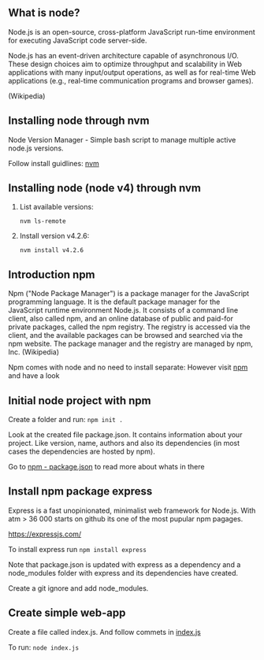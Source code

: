 ## What is node?
Node.js is an open-source, cross-platform JavaScript run-time environment for executing JavaScript code server-side. 

Node.js has an event-driven architecture capable of asynchronous I/O. These design choices aim to optimize throughput and scalability in Web applications with many input/output operations, as well as for real-time Web applications (e.g., real-time communication programs and browser games).

(Wikipedia)

## Installing node through nvm
Node Version Manager - Simple bash script to manage multiple active node.js versions. 

Follow install guidlines: [nvm](https://github.com/creationix/nvm)

## Installing node (node v4) through nvm

1. List available versions:

	```
	nvm ls-remote
	```

2. Install version v4.2.6:

	```
	nvm install v4.2.6 
	```

## Introduction npm
Npm ("Node Package Manager") is a package manager for the JavaScript programming language. It is the default package manager for the JavaScript runtime environment Node.js. It consists of a command line client, also called npm, and an online database of public and paid-for private packages, called the npm registry. The registry is accessed via the client, and the available packages can be browsed and searched via the npm website. The package manager and the registry are managed by npm, Inc. (Wikipedia)

Npm comes with node and no need to install separate: However visit [npm](https://www.npmjs.com/) and have a look

## Initial node project with npm

Create a folder and run:
	```
	npm init .
	```
	
Look at the created file package.json. It contains information about your project. Like version, name, authors and also its dependencies (in most cases the dependencies are hosted by npm).

Go to [npm - package.json](https://docs.npmjs.com/files/package.json) to read more about whats in there


## Install npm package express
Express is a fast unopinionated, minimalist web framework for Node.js. With atm > 36 000 starts on github its one of the most pupular npm pagages.


https://expressjs.com/

To install express run
	```
	npm install express
	```

Note that package.json is updated with express as a dependency and a node_modules folder with express and its dependencies have created.

Create a git ignore and add node_modules.

## Create simple web-app
Create a file called index.js. And follow commets in [index.js](index.js)

To run:
	```
	node index.js	
	```

